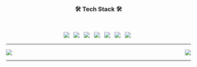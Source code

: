 <!-- ### 알고리즘 공부... 👋 -->

<h3 align="center"><b>🛠 Tech Stack 🛠</b></h3>
</br>

<p align="center">
<img src="https://img.shields.io/badge/HTML5-E34F26?style=flat-square&logo=HTML5&logoColor=white"/></a> &nbsp
<img src="https://img.shields.io/badge/CSS3-1572B6?style=flat-square&logo=CSS3&logoColor=white"/></a> &nbsp
<img src="https://img.shields.io/badge/JavaScript-F7DF1E?style=flat-squar&logo=JavaScript&logoColor=white"/></a> &nbsp
<img src="https://img.shields.io/badge/jquery-0769AD?style=flat-square&logo=jquery&logoColor=white"></a> &nbsp
<!-- <img src="https://img.shields.io/badge/Android-3DDC84?style=flat-square&logo=Android&logoColor=white"/></a> &nbsp -->
<img src="https://img.shields.io/badge/JAVA-007396?style=flat-square&logo=java&logoColor=white"/></a> &nbsp
<img src="https://img.shields.io/badge/Spring-6DB33F?style=flat-square&logo=Spring&logoColor=white"></a>  &nbsp
<img src="https://img.shields.io/badge/MySQL-4479A1?style=flat-square&logo=MySQL&logoColor=white"/></a> &nbsp 
<!-- <img src="https://img.shields.io/badge/c++-00599C?style=flat-square&logo=c%2B%2B&logoColor=white"/></a> &nbsp -->

---
<a href="https://github.com/inhwanK">
  <img align="center" src="https://github-readme-stats.vercel.app/api?username=inhwanK" />
  <img align="right" src="https://github-readme-stats.vercel.app/api/top-langs/?username=inhwanK&layout=compact" />
</a>

---
</article>


<!--

- 프로필 꾸미기 stat 등... -
https://github.com/anuraghazra/github-readme-stats

- 프로젝트 readme 참고 -
https://github.com/procompiler/developer-village


- icone 링크 -
https://simpleicons.org

- badge 링크 -
https://img.shields.io

- badge tag 예시 -
<img src="https://img.shields.io/badge/Java-000000?style=flat-square&logo=Java&logoColor=white"/></a>

- badge style 예시 -
?style=plastic&logo=appveyor
?style=flat&logo=appveyor
?style=flat-square&logo=appveyor
?style=for-the-badge&logo=appveyor

**inhwanK/inhwanK** is a ✨ _special_ ✨ repository because its `README.md` (this file) appears on your GitHub profile.

Here are some ideas to get you started:

- 🔭 I’m currently working on ...
- 🌱 I’m currently learning ...
- 👯 I’m looking to collaborate on ...
- 🤔 I’m looking for help with ...
- 💬 Ask me about ...
- 📫 How to reach me: ...
- 😄 Pronouns: ...
- ⚡ Fun fact: ...
-->
